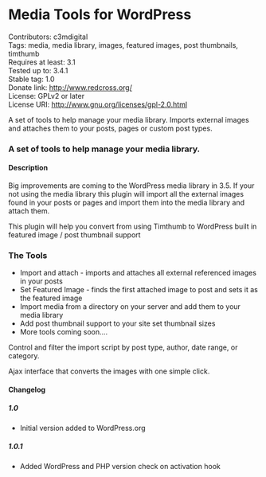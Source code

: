 Media Tools for WordPress  
=========================  
Contributors: c3mdigital  
Tags: media, media library, images, featured images, post thumbnails, timthumb  
Requires at least: 3.1  
Tested up to: 3.4.1  
Stable tag: 1.0  
Donate link: http://www.redcross.org/  
License: GPLv2 or later  
License URI: http://www.gnu.org/licenses/gpl-2.0.html  

A set of tools to help manage your media library. Imports external images and attaches them to your posts, pages or custom post types.

### A set of tools to help manage your media library.  

#### Description 

Big improvements are coming to the WordPress media library in 3.5. If your not using the media library this plugin will import all the external images found in your posts or pages and import them into the media library and attach them.

This plugin will help you convert from using Timthumb to WordPress built in featured image / post thumbnail support


### The Tools

* Import and attach - imports and attaches all external referenced images in your posts
* Set Featured Image - finds the first attached image to post and sets it as the featured image
* Import media from a directory on your server and add them to your media library
* Add post thumbnail support to your site set thumbnail sizes
* More tools coming soon....
 

Control and filter the import script by post type, author, date range, or category.

Ajax interface that converts the images with one simple click.

#### Changelog  

##### 1.0

* Initial version added to WordPress.org

##### 1.0.1

* Added WordPress and PHP version check on activation hook